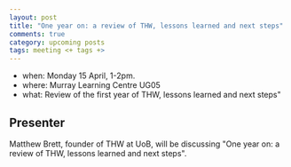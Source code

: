 ```yaml
---
layout: post
title: "One year on: a review of THW, lessons learned and next steps"
comments: true
category: upcoming posts
tags: meeting <+ tags +>
---
```


* when: Monday 15 April, 1-2pm.
* where: Murray Learning Centre UG05
* what: Review of the first year of THW, lessons learned and next steps"

## Presenter

Matthew Brett, founder of THW at UoB, will be discussing "One year on: a review of THW, lessons learned and next steps".
